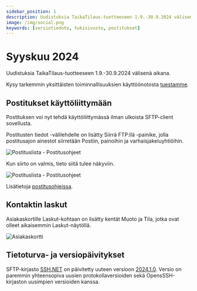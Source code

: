 ```yaml
---
sidebar_position: 1
description: Uudistuksia TaikaTilaus-tuotteeseen 1.9.-30.9.2024 välisenä aikana
image: /img/social.png
keywords: [versiotiedote, tukisivusto, postitukset]
---
```


# Syyskuu 2024

Uudistuksia TaikaTilaus-tuotteeseen 1.9.-30.9.2024 välisenä aikana.

Kysy tarkemmin yksittäisten toiminnallisuuksien käyttöönotosta [tuestamme](https://taikatilaus.freshdesk.com/).

## Postitukset käyttöliittymään

Postituksen voi nyt tehdä käyttöliittymässä ilman ulkoista SFTP-client sovellusta.

Postitusten tiedot -välilehdelle on lisätty Siirrä FTP:llä -painike, jolla postitusajon ainestot siirretään Postiin, painoihin ja varhaisjakeluyhtiöihin.

![Postituslista - Postitusohjeet](/img/ohjeet/postitus-teko6.png)

Kun siirto on valmis, tieto siitä tulee näkyviin.

![Postituslista - Postitusohjeet](/img/ohjeet/postitus-teko7.png)

Lisätietoja [postitusohjeissa](/docs/ohjeet/tilaustenhallinta/postistuslista#postitusten-teko-ja-ainestojen-siirto-postiin-painoihin-ja-varhaisjakeluyhti%C3%B6ihin).

## Kontaktin laskut

Asiakaskortille Laskut-kohtaan on lisätty kentät Muoto ja Tila, jotka ovat olleet aikaisemmin Laskut-näytöllä.

![Asiakaskortti](/img/versiotiedotteet/lasku-muodot.png)

## Tietoturva- ja versiopäivitykset

SFTP-kirjasto [SSH.NET](https://github.com/sshnet/SSH.NET) on päivitetty uuteen versioon [2024.1.0](https://github.com/sshnet/SSH.NET/releases/tag/2024.1.0). Versio on paremmin yhteensopiva uusien protokollaversioiden sekä OpensSSH-kirjaston uusimpien versioiden kanssa.

